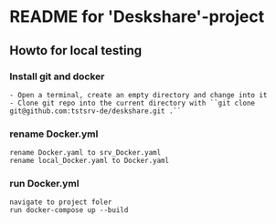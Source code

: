 # README for 'Deskshare'-project

## Howto for local testing 

### Install git and docker
```shell
- Open a terminal, create an empty directory and change into it
- Clone git repo into the current directory with ``git clone git@github.com:tstsrv-de/deskshare.git .``
```

### rename Docker.yml
```shell
rename Docker.yaml to srv_Docker.yaml
rename local_Docker.yaml to Docker.yaml
```

### run Docker.yml
```shell
navigate to project foler 
run docker-compose up --build
```